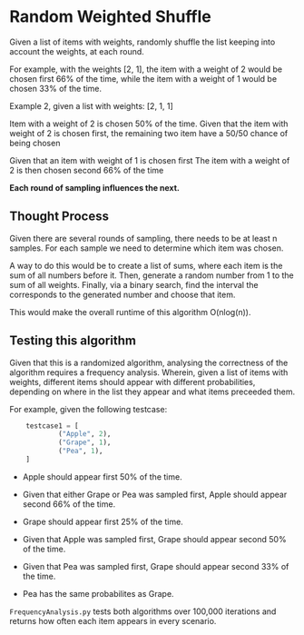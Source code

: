 # Random Weighted Shuffle

Given a list of items with weights, randomly shuffle the list keeping into account the weights, at each round.

For example, with the weights [2, 1], the item with a weight of 2 would be chosen first 66% of the time, while the item with a weight of 1 would be chosen 33% of the time. 

Example 2, given a list with weights: [2, 1, 1]

Item with a weight of 2 is chosen 50% of the time.
	Given that the item with weight of 2 is chosen first, the remaining two item have a 50/50 chance of being chosen

Given that an item with weight of 1 is chosen first
	The item with a weight of 2 is then chosen second 66% of the time

**Each round of sampling influences the next.**

## Thought Process

Given there are several rounds of sampling, there needs to be at least n samples. For each sample we need to determine which item was chosen. 

A way to do this would be to create a list of sums, where each item is the sum of all numbers before it. Then, generate a random number from 1 to the sum of all weights. Finally, via a binary search, find the interval the corresponds to the generated number and choose that item.

This would make the overall runtime of this algorithm O(nlog(n)).

## Testing this algorithm

Given that this is a randomized algorithm, analysing the correctness of the algorithm requires a frequency analysis. Wherein, given a list of items with weights, different items should appear with different probabilities, depending on where in the list they appear and what items preceeded them.

For example, given the following testcase:

```python
	testcase1 = [
	        ("Apple", 2),
	        ("Grape", 1),
	        ("Pea", 1),
	]
```

- Apple should appear first 50% of the time.
- Given that either Grape or Pea was sampled first, Apple should appear second 66% of the time.

- Grape should appear first 25% of the time.
- Given that Apple was sampled first, Grape should appear second 50% of the time.
- Given that Pea was sampled first, Grape should appear second 33% of the time.

- Pea has the same probabilites as Grape.

`FrequencyAnalysis.py` tests both algorithms over 100,000 iterations and returns how often each item appears in every scenario.
